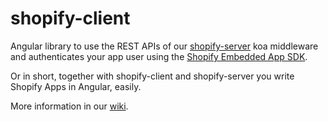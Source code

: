 # shopify-client

Angular library to use the REST APIs of our [shopify-server](https://github.com/JumpLinkNetwork/shopify-server) koa middleware and authenticates your app user using the [Shopify Embedded App SDK](https://help.shopify.com/api/sdks/shopify-apps/embedded-app-sdk).

Or in short, together with shopify-client and shopify-server you write Shopify Apps in Angular, easily.

More information in our [wiki](https://git.mediamor.de/jumplink.eu/shopify-client/wiki).